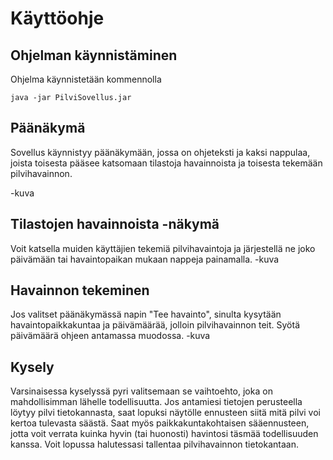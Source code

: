 # Käyttöohje

## Ohjelman käynnistäminen

Ohjelma käynnistetään kommennolla 
```
java -jar PilviSovellus.jar
```
## Päänäkymä
Sovellus käynnistyy päänäkymään, jossa on ohjeteksti ja kaksi nappulaa, joista toisesta pääsee katsomaan tilastoja havainnoista
ja toisesta tekemään pilvihavainnon.

-kuva

## Tilastojen havainnoista -näkymä

Voit katsella muiden käyttäjien tekemiä pilvihavaintoja ja järjestellä ne joko päivämään tai havaintopaikan mukaan nappeja
painamalla.
-kuva

## Havainnon tekeminen
Jos valitset päänäkymässä napin "Tee havainto", sinulta kysytään havaintopaikkakuntaa ja päivämäärää, jolloin pilvihavainnon teit.
Syötä päivämäärä ohjeen antamassa muodossa.
-kuva

## Kysely
Varsinaisessa kyselyssä pyri valitsemaan se vaihtoehto, joka on mahdollisimman lähelle todellisuutta.
Jos antamiesi tietojen perusteella löytyy pilvi tietokannasta, saat lopuksi näytölle ennusteen siitä mitä pilvi voi kertoa
tulevasta säästä. Saat myös paikkakuntakohtaisen sääennusteen, jotta voit verrata kuinka hyvin (tai huonosti) havintosi täsmää
todellisuuden kanssa. Voit lopussa halutessasi tallentaa pilvihavainnon tietokantaan.


